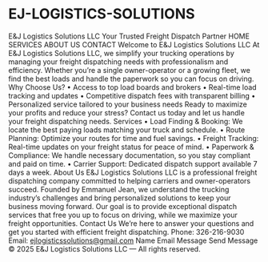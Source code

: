 # EJ-LOGISTICS-SOLUTIONS
E&J Logistics Solutions LLC
Your Trusted Freight Dispatch Partner
HOME
SERVICES
ABOUT US
CONTACT
Welcome to E&J Logistics Solutions LLC
At E&J Logistics Solutions LLC, we simplify your trucking operations by managing your freight dispatching needs with professionalism and efficiency. Whether you’re a single owner-operator or a growing fleet, we find the best loads and handle the paperwork so you can focus on driving.
Why Choose Us?
	•	Access to top load boards and brokers
	•	Real-time load tracking and updates
	•	Competitive dispatch fees with transparent billing
	•	Personalized service tailored to your business needs
Ready to maximize your profits and reduce your stress? Contact us today and let us handle your freight dispatching needs.
Services
	•	Load Finding & Booking: We locate the best paying loads matching your truck and schedule.
	•	Route Planning: Optimize your routes for time and fuel savings.
	•	Freight Tracking: Real-time updates on your freight status for peace of mind.
	•	Paperwork & Compliance: We handle necessary documentation, so you stay compliant and paid on time.
	•	Carrier Support: Dedicated dispatch support available 7 days a week.
About Us
E&J Logistics Solutions LLC is a professional freight dispatching company committed to helping carriers and owner-operators succeed. Founded by Emmanuel Jean, we understand the trucking industry’s challenges and bring personalized solutions to keep your business moving forward.
Our goal is to provide exceptional dispatch services that free you up to focus on driving, while we maximize your freight opportunities.
Contact Us
We’re here to answer your questions and get you started with efficient freight dispatching.
Phone: 326-216-9030 Email: ejlogisticssolutions@gmail.com
Name
Email
Message
Send Message
© 2025 E&J Logistics Solutions LLC — All rights reserved.
